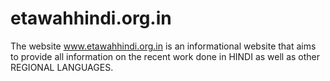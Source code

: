 # etawahhindi.org.in
The website www.etawahhindi.org.in is an informational website that aims to provide all information on the recent work done in HINDI as well as other REGIONAL LANGUAGES.
